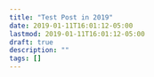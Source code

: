 ```yaml
---
title: "Test Post in 2019"
date: 2019-01-11T16:01:12-05:00
lastmod: 2019-01-11T16:01:12-05:00
draft: true
description: ""
tags: []
---
```


